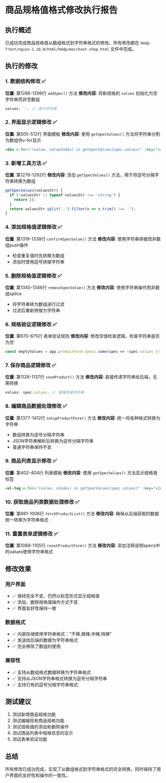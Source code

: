 # 商品规格值格式修改执行报告

## 执行概述
已成功完成商品规格值从数组格式到字符串格式的修改。所有修改都在 `hmdp-front/nginx-1.18.0/html/hmdp/merchant-shop.html` 文件中完成。

## 执行的修改

### 1. 数据结构修改 ✅
**位置**: 第1286-1296行 `addSpec()` 方法
**修改内容**: 将新规格的 `values` 初始化为空字符串而非空数组
```javascript
values: '', // 改为字符串
```

### 2. 界面显示逻辑修改 ✅
**位置**: 第505-512行 界面模板
**修改内容**: 使用 `getSpecValues()` 方法将字符串分割为数组供v-for显示
```html
<div v-for="(value, valueIndex) in getSpecValues(spec.values)" :key="valueIndex">
```

### 3. 新增工具方法 ✅
**位置**: 第1276-1292行
**修改内容**: 添加 `getSpecValues()` 方法，用于将逗号分隔字符串转换为数组
```javascript
getSpecValues(valuesStr) {
  if (!valuesStr || typeof valuesStr !== 'string') {
    return [];
  }
  return valuesStr.split(',').filter(v => v.trim() !== '');
}
```

### 4. 添加规格值逻辑修改 ✅
**位置**: 第1319-1338行 `confirmSpecValue()` 方法
**修改内容**: 使用字符串拼接而非数组push操作
- 检查重复值时先转换为数组
- 添加时使用逗号拼接字符串

### 5. 删除规格值逻辑修改 ✅
**位置**: 第1340-1346行 `removeSpecValue()` 方法
**修改内容**: 使用字符串操作而非数组splice
- 将字符串转为数组进行过滤
- 过滤后重新拼接为字符串

### 6. 规格验证逻辑修改 ✅
**位置**: 第670-675行 表单验证规则
**修改内容**: 修改空值检查逻辑，检查字符串是否为空
```javascript
const emptyValues = app.productForm.specs.some(spec => !spec.values || spec.values.trim() === '');
```

### 7. 保存商品逻辑修改 ✅
**位置**: 第1128-1137行 `saveProduct()` 方法
**修改内容**: 直接传递字符串给后端，无需转换
```javascript
values: spec.values, // 直接传递字符串
```

### 8. 编辑商品数据处理修改 ✅
**位置**: 第1377-1412行 `setupProductForm()` 方法
**修改内容**: 统一将各种格式转换为字符串
- 数组转换为逗号分隔字符串
- JSON字符串解析后转换为逗号分隔字符串
- 普通字符串保持不变

### 9. 商品列表显示修改 ✅
**位置**: 第402-404行 列表模板
**修改内容**: 使用 `getSpecValues()` 方法显示规格值标签
```html
<el-tag v-for="(value, vIndex) in getSpecValues(spec.values)" :key="vIndex">{{ value }}</el-tag>
```

### 10. 获取商品列表数据处理修改 ✅
**位置**: 第981-1008行 `fetchProductList()` 方法
**修改内容**: 确保从后端获取的数据统一转换为字符串格式

### 11. 重置表单逻辑修改 ✅
**位置**: 第1088-1105行 `resetProductForm()` 方法
**修改内容**: 添加注释说明specs中的values使用字符串格式

## 修改效果

### 用户界面
- ✅ 保持完全不变，仍然以标签形式显示规格值
- ✅ 添加、删除规格值操作方式不变
- ✅ 界面友好性保持一致

### 数据格式
- ✅ 内部存储使用字符串格式："不辣,微辣,中辣,特辣"
- ✅ 发送给后端的数据为字符串格式
- ✅ 完全移除了数组的使用

### 兼容性
- ✅ 支持从数组格式数据转换为字符串格式
- ✅ 支持从JSON字符串格式转换为逗号分隔字符串
- ✅ 支持已有的逗号分隔字符串格式

## 测试建议
1. 测试新增商品规格功能
2. 测试编辑现有商品规格功能
3. 测试规格值的添加和删除操作
4. 测试商品列表中规格信息的显示
5. 测试表单验证功能

## 总结
所有修改已成功完成，实现了从数组格式到字符串格式的完全转换，同时保持了用户界面的友好性和操作的一致性。
